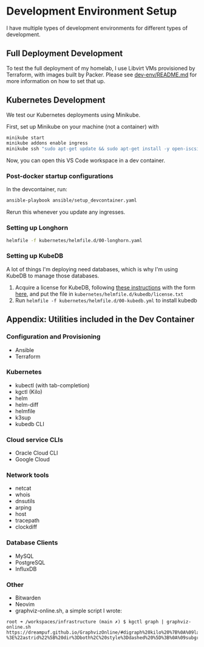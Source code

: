 # Development Environment Setup

I have multiple types of development environments for different types of development.

## Full Deployment Development

To test the full deployment of my homelab, I use Libvirt VMs provisioned by Terraform, with images built by Packer. Please see [dev-env/README.md](https://github.com/astralbijection/infrastructure/blob/main/dev-env/README.md) for more information on how to set that up.

## Kubernetes Development

We test our Kubernetes deployments using Minikube.

First, set up Minikube on your machine (not a container) with 

```sh
minikube start 
minikube addons enable ingress
minikube ssh "sudo apt-get update && sudo apt-get install -y open-iscsi"  # for Longhorn
```

Now, you can open this VS Code workspace in a dev container.

### Post-docker startup configurations

In the devcontainer, run:

```sh
ansible-playbook ansible/setup_devcontainer.yaml
```

Rerun this whenever you update any ingresses.

### Setting up Longhorn

```sh
helmfile -f kubernetes/helmfile.d/00-longhorn.yaml
```

### Setting up KubeDB

A lot of things I'm deploying need databases, which is why I'm using KubeDB to manage those databases.

1. Acquire a license for KubeDB, following [these instructions](https://kubedb.com/docs/v2021.01.26/setup/install/community/) with the form [here](https://license-issuer.appscode.com/), and put the file in `kubernetes/helmfile.d/kubedb/license.txt`
2. Run `helmfile -f kubernetes/helmfile.d/00-kubedb.yml` to install kubedb

## Appendix: Utilities included in the Dev Container

### Configuration and Provisioning

- Ansible
- Terraform

### Kubernetes

- kubectl (with tab-completion)
- kgctl (Kilo)
- helm
- helm-diff
- helmfile
- k3sup
- kubedb CLI

### Cloud service CLIs

- Oracle Cloud CLI
- Google Cloud

### Network tools

- netcat
- whois
- dnsutils
- arping
- host
- tracepath
- clockdiff

### Database Clients

- MySQL
- PostgreSQL
- InfluxDB

### Other

- Bitwarden
- Neovim
- graphviz-online.sh, a simple script I wrote:

```
root ➜ /workspaces/infrastructure (main ✗) $ kgctl graph | graphviz-online.sh 
https://dreampuf.github.io/GraphvizOnline/#digraph%20kilo%20%7B%0A%09label%3D%2210.4.0.0%2F16%22%3B%0A%09labelloc%3Dt%3B%0A%09outputorder%3Dnodesfirst%3B%0A%09overlap%3Dfalse%3B%0A%09%22minikube%22-%3E%22astrid%22%5B%20dir%3Dboth%2C%20style%3Ddashed%20%5D%3B%0A%09subgraph%20%22cluster_location_location%3A%22%20%7B%0A%09label%3D%22location%3A%22%3B%0A%09style%3D%22dashed%2Crounded%22%3B%0A%09%22minikube%22%20%5B%20label%3D%22location%3A%5Cnminikube%5Cn10.244.0.0%2F24%5Cn192.168.49.2%5Cn10.4.0.1%5Cn192.168.49.2%3A51820%22%2C%20rank%3D1%2C%20shape%3Dellipse%20%5D%3B%0A%0A%7D%0A%3B%0A%09subgraph%20%22cluster_peers%22%20%7B%0A%09label%3D%22peers%22%3B%0A%09style%3D%22dashed%2Crounded%22%3B%0A%09%22astrid%22%20%5B%20label%3D%22astrid%5Cn%0A%22%2C%20shape%3Dellipse%20%5D%3B%0A%0A%7D%0A%3B%0A%0A%7D
```
